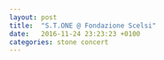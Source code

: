 ```yaml
---
layout: post
title:  "S.T.ONE @ Fondazione Scelsi"
date:   2016-11-24 23:23:23 +0100
categories: stone concert
---
```


